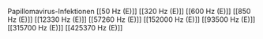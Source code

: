 Papillomavirus-Infektionen
[[50 Hz (E)]]
[[320 Hz (E)]]
[[600 Hz (E)]]
[[850 Hz (E)]]
[[12330 Hz (E)]]
[[57260 Hz (E)]]
[[152000 Hz (E)]]
[[93500 Hz (E)]]
[[315700 Hz (E)]]
[[425370 Hz (E)]]